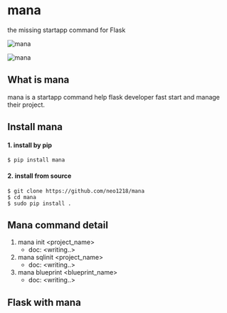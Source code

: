 mana
====

   the missing startapp command for Flask

![mana](http://7xj431.com1.z0.glb.clouddn.com/mana22.gif)

![mana](https://raw.githubusercontent.com/neo1218/mana/master/artwork/images-2.jpeg)

## What is mana
mana is a startapp command help flask developer fast start and manage their
project.

## Install mana
#### 1. install by pip

    $ pip install mana

#### 2. install from source

    $ git clone https://github.com/neo1218/mana
    $ cd mana
    $ sudo pip install .

## Mana command detail
1. mana init <project_name>
    * doc: <writing..>
2. mana sqlinit <project_name>
    * doc: <writing..>
3. mana blueprint <blueprint_name>
    * doc: <writing..>

## Flask with mana
